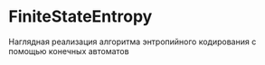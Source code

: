 # FiniteStateEntropy
Наглядная реализация алгоритма энтропийного кодирования с помощью конечных автоматов

